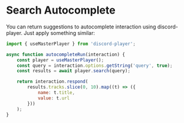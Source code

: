# Search Autocomplete

You can return suggestions to autocomplete interaction using discord-player. Just apply something similar:

```js
import { useMasterPlayer } from 'discord-player';

async function autocompleteRun(interaction) {
    const player = useMasterPlayer();
    const query = interaction.options.getString('query', true);
    const results = await player.search(query);

    return interaction.respond(
        results.tracks.slice(0, 10).map((t) => ({
            name: t.title,
            value: t.url
        }))
    );
}
```